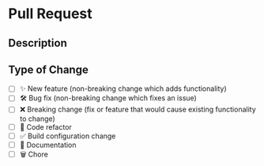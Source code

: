 # Pull Request

<!--
  Thanks for contributing to this project!

  Provide a description of your changes below and a general summary in the title

  Please look at the following checklist to ensure that your PR can be accepted quickly:
-->

## Description

<!--- Describe your changes in detail -->

## Type of Change

<!--- Put an `x` in all the boxes that apply: -->

- [ ] ✨ New feature (non-breaking change which adds functionality)
- [ ] 🛠️ Bug fix (non-breaking change which fixes an issue)
- [ ] ❌ Breaking change (fix or feature that would cause existing functionality
      to change)
- [ ] 🧹 Code refactor
- [ ] ✅ Build configuration change
- [ ] 📝 Documentation
- [ ] 🗑️ Chore

